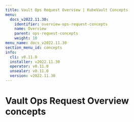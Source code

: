 ```yaml
---
title: Vault Ops Request Overview | KubeVault Concepts
menu:
  docs_v2022.11.30:
    identifier: overview-ops-request-concepts
    name: Overview
    parent: ops-request-concepts
    weight: 10
menu_name: docs_v2022.11.30
section_menu_id: concepts
info:
  cli: v0.11.0
  installer: v2022.11.30
  operator: v0.11.0
  unsealer: v0.11.0
  version: v2022.11.30
---
```


# Vault Ops Request Overview concepts